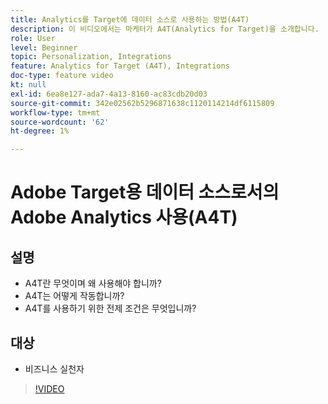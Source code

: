 ```yaml
---
title: Analytics를 Target에 데이터 소스로 사용하는 방법(A4T)
description: 이 비디오에서는 마케터가 A4T(Analytics for Target)을 소개합니다.
role: User
level: Beginner
topic: Personalization, Integrations
feature: Analytics for Target (A4T), Integrations
doc-type: feature video
kt: null
exl-id: 6ea8e127-ada7-4a13-8160-ac83cdb20d03
source-git-commit: 342e02562b5296871638c1120114214df6115809
workflow-type: tm+mt
source-wordcount: '62'
ht-degree: 1%

---
```


# Adobe Target용 데이터 소스로서의 Adobe Analytics 사용(A4T)

## 설명

* A4T란 무엇이며 왜 사용해야 합니까?
* A4T는 어떻게 작동합니까?
* A4T를 사용하기 위한 전제 조건은 무엇입니까?

## 대상

* 비즈니스 실천자

>[!VIDEO](https://video.tv.adobe.com/v/17384/?quality=12)
